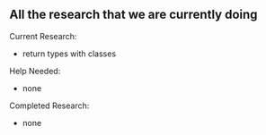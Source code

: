 ## All the research that we are currently doing
Current Research:
- return types with classes  

Help Needed:
- none

Completed Research:
- none  
